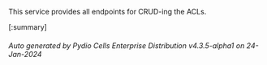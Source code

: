 






This service provides all endpoints for CRUD-ing the ACLs.

[:summary]

###### Auto generated by Pydio Cells Enterprise Distribution v4.3.5-alpha1 on 24-Jan-2024
